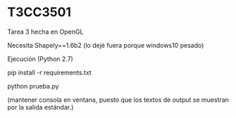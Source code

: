 # T3CC3501
Tarea 3 hecha en OpenGL


Necesita Shapely==1.6b2 (lo dejé fuera porque windows10 pesado)


Ejecución (Python 2.7)

pip install -r requirements.txt

python prueba.py

(mantener consola en ventana, puesto que los textos de output se muestran por la salida estándar.)